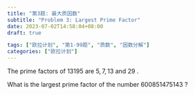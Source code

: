 ```yaml
---
title: "第3题: 最大质因数"
subtitle: "Problem 3: Largest Prime Factor"
date: 2023-07-02T14:58:04+08:00
draft: true

tags: ["欧拉计划", "第1-99题", "质数", "因数分解"]
categories: ["欧拉计划"]
---
```


The prime factors of $13195$ are $5,7,13$ and $29$ .

What is the largest prime factor of the number $600851475143$ ?